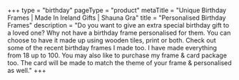 +++
type = "birthday"
pageType = "product"
metaTitle = "Unique Birthday Frames | Made In Ireland Gifts | Shauna Gra"
title = "Personalised Birthday Frames"
description = "Do you want to give an extra special birthday gift to a loved one? Why not have a birthday frame personalised for them. You can choose to have it made up using wooden tiles, print or both. Check out some of the recent birthday frames I made too. I have made everything from 18 up to 100. You may also like to purchase my frame & card package too. The card will be made to match the theme of your frame & personalised as well."
+++

